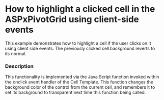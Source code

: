 # How to highlight a clicked cell in the ASPxPivotGrid using client-side events


<p>This example demonstrates how to highlight a cell if the user clicks on it using client side events. The previously clicked cell background reverts to its normal.</p>


<h3>Description</h3>

<p>This functionality is implemented via the Java Script function invoked within the onclick event handler of the Cell Template. This function changes the background color of the control from the current cell, and remembers it to set its background to transparent next time this function being called.</p>

<br/>


